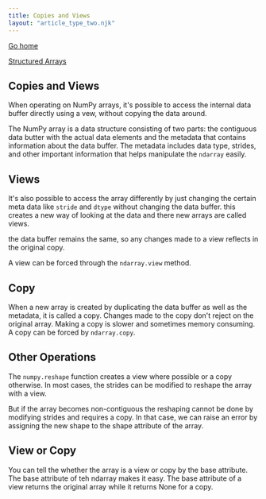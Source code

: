 ```yaml
---
title: Copies and Views
layout: "article_type_two.njk"
---
```

[Go home](/index.html)

[Structured Arrays](https://numpy.org/doc/stable/user/basics.copies.html)

## Copies and Views

When operating on NumPy arrays, it's possible to access the internal data buffer directly using a vew, without copying the data around.

The NumPy array is a data structure consisting of two parts: the contiguous data butter with the actual data elements and the metadata that contains information about the data buffer. The metadata includes data type, strides, and other important information that helps manipulate the `ndarray` easily.

## Views

It's also possible to access the array differently by just changing the certain meta data like `stride` and `dtype` without changing the data buffer. this creates a new way of looking at the data and there new arrays are called views. 

the data buffer remains the same, so any changes made to a view reflects in the original copy. 

A view can be forced through the `ndarray.view` method. 

## Copy

When a new array is created by duplicating the data buffer as well as the metadata, it is called a copy. Changes made to the copy don't reject on the original array. Making a copy is slower and sometimes memory consuming. A copy can be forced by `ndarray.copy`.

## Other Operations
The `numpy.reshape` function creates a view where possible or a copy otherwise. In most cases, the strides can be modified to reshape the array with a view. 

But if the array becomes non-contiguous the reshaping cannot be done by modifying strides and requires a copy. In that case, we can raise an error by assigning the new shape to the shape attribute of the array.

## View or Copy
You can tell the whether the array is a view or copy by the base attribute. The base attribute of teh ndarray makes it easy. The base attribute of a view returns the original array while it returns None for a copy.